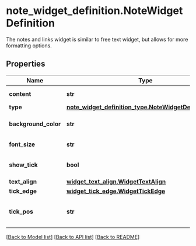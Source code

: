 # note_widget_definition.NoteWidgetDefinition

The notes and links widget is similar to free text widget, but allows for more formatting options.
## Properties
Name | Type | Description | Notes
------------ | ------------- | ------------- | -------------
**content** | **str** | Content of the note. | 
**type** | [**note_widget_definition_type.NoteWidgetDefinitionType**](NoteWidgetDefinitionType.md) |  | 
**background_color** | **str** | Background color of the note. | [optional] 
**font_size** | **str** | Size of the text. | [optional] 
**show_tick** | **bool** | Whether to show a tick or not. | [optional] 
**text_align** | [**widget_text_align.WidgetTextAlign**](WidgetTextAlign.md) |  | [optional] 
**tick_edge** | [**widget_tick_edge.WidgetTickEdge**](WidgetTickEdge.md) |  | [optional] 
**tick_pos** | **str** | Where to position the tick on an edge. | [optional] 

[[Back to Model list]](../README.md#documentation-for-models) [[Back to API list]](../README.md#documentation-for-api-endpoints) [[Back to README]](../README.md)


